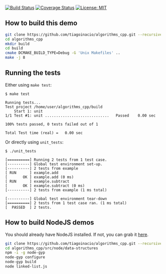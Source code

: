 [![Build Status](https://travis-ci.org/tiagoinacio/algorithms_cpp.svg?branch=master)](https://travis-ci.org/tiagoinacio/algorithms_cpp/builds)
[![Coverage Status](https://coveralls.io/repos/github/tiagoinacio/algorithms_cpp/badge.svg?branch=master)](https://coveralls.io/github/tiagoinacio/algorithms_cpp?branch=master)
[![License: MIT](https://img.shields.io/badge/License-MIT-yellow.svg)](https://opensource.org/licenses/MIT)

## How to build this demo

```sh
git clone https://github.com/tiagoinacio/algorithms_cpp.git --recursive
cd algorithms_cpp
mkdir build
cd build
cmake DCMAKE_BUILD_TYPE=Debug -G 'Unix Makefiles' ..
make -j 8
```


## Running the tests

Either using `make test`:
```
$ make test

Running tests...
Test project /home/user/algorithms_cpp/build
    Start 1: unit
1/1 Test #1: unit .............................   Passed    0.00 sec

100% tests passed, 0 tests failed out of 1

Total Test time (real) =   0.00 sec
```

Or directly using `unit_tests`:
```
$ ./unit_tests

[==========] Running 2 tests from 1 test case.
[----------] Global test environment set-up.
[----------] 2 tests from example
[ RUN      ] example.add
[       OK ] example.add (0 ms)
[ RUN      ] example.subtract
[       OK ] example.subtract (0 ms)
[----------] 2 tests from example (1 ms total)

[----------] Global test environment tear-down
[==========] 2 tests from 1 test case ran. (1 ms total)
[  PASSED  ] 2 tests.

```

## How to build NodeJS demos

You should already have NodeJS installed. If not, you can grab it [here](https://nodejs.org/en/).

```sh
git clone https://github.com/tiagoinacio/algorithms_cpp.git --recursive
cd algorithms_cpp/src/node/data-structures
npm -i -g node-gyp
node-gyp configure
node-gyp build
node linked-list.js
```
